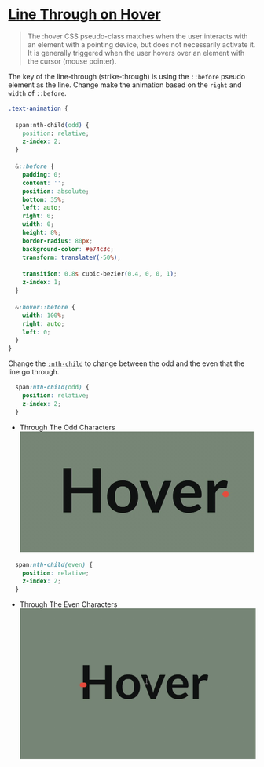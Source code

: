 # [Line Through on Hover](https://developer.mozilla.org/en-US/docs/Web/CSS/:hover)

>The :hover CSS pseudo-class matches when the user interacts with an element with a pointing device, but does not necessarily activate it. It is generally triggered when the user hovers over an element with the cursor (mouse pointer).

The key of the line-through (strike-through) is using the `::before` pseudo element as the line. Change make the animation based on the `right` and `width` of `::before`.

```css
.text-animation {

  span:nth-child(odd) {
    position: relative;
    z-index: 2;
  }

  &::before {
    padding: 0;
    content: '';
    position: absolute;
    bottom: 35%;
    left: auto;
    right: 0;
    width: 0;
    height: 8%;
    border-radius: 80px;
    background-color: #e74c3c;
    transform: translateY(-50%);

    transition: 0.8s cubic-bezier(0.4, 0, 0, 1);
    z-index: 1;
  }

  &:hover::before {
    width: 100%;
    right: auto;
    left: 0;
  }
}
```

Change the [`:nth-child`](https://developer.mozilla.org/en-US/docs/Web/CSS/:nth-child) to change between the odd and the even that the line go through.

```css
  span:nth-child(odd) {
    position: relative;
    z-index: 2;
  }
```

- Through The Odd Characters
![The odd](./odd.gif)

```css
  span:nth-child(even) {
    position: relative;
    z-index: 2;
  }
```

- Through The Even Characters
![The even](./even.gif)

